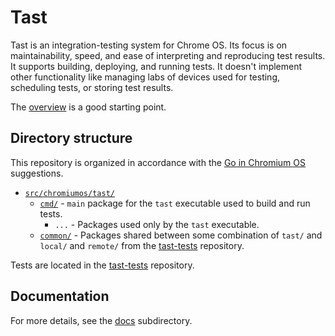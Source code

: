 # Tast

Tast is an integration-testing system for Chrome OS. Its focus is on
maintainability, speed, and ease of interpreting and reproducing test results.
It supports building, deploying, and running tests. It doesn't implement other
functionality like managing labs of devices used for testing, scheduling tests,
or storing test results.

The [overview](docs/overview.md) is a good starting point.

## Directory structure

This repository is organized in accordance with the [Go in Chromium OS]
suggestions.

*   [`src/chromiumos/tast/`](src/chromiumos/tast/)
    *   [`cmd/`](src/chromiumos/tast/cmd/) - `main` package for the `tast`
        executable used to build and run tests.
        *   `...` - Packages used only by the `tast` executable.
    *   [`common/`](src/chromiumos/tast/common/) - Packages shared between some
        combination of `tast/` and `local/` and `remote/` from the [tast-tests]
        repository.

Tests are located in the [tast-tests] repository.

## Documentation

For more details, see the [docs](docs/) subdirectory.

[Go in Chromium OS]: http://www.chromium.org/chromium-os/developer-guide/go-in-chromium-os
[tast-tests]: ../tast-tests/
